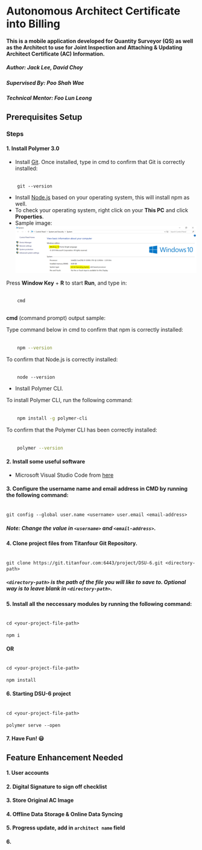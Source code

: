 
# Autonomous Architect Certificate into Billing

#### This is a mobile application developed for Quantity Surveyor (QS) as well as the Architect to use for Joint Inspection and Attaching & Updating Architect Certificate (AC) Information.

##### Author: Jack Lee, David Choy

##### Supervised By: Poo Shah Wae

##### Technical Mentor: Foo Lun Leong

  

## Prerequisites Setup

### Steps

#### 1. Install Polymer 3.0

- Install [Git](https://git-scm.com/download/win).
Once installed, type in cmd to confirm that Git is correctly installed:
```

	git --version

```
- Install [Node.js](https://nodejs.org/en/download/) based on your operating system, this will install npm as well.
- To check your operating system, right click on your **This PC** and click **Properties**.
- Sample image:
	![OS](/ReadMe%20image/Operating%20System.png)

Press **Window Key** + **R** to start **Run**, and type in:
```

	cmd
	
```

**cmd** (command prompt) output sample: 

Type command below in cmd to confirm that npm is correctly installed:

```bash

	npm --version

```

To confirm that Node.js is correctly installed:

```

	node --version

```

- Install Polymer CLI.

To install Polymer CLI, run the following command:

```bash

	npm install -g polymer-cli

```

To confirm that the Polymer CLI has been correctly installed:

```bash

	polymer --version

```
  

#### 2. Install some useful software

- Microsoft Visual Studio Code from [here](https://code.visualstudio.com/download)

  

#### 3. Configure the username name and email address in CMD by running the following command:

```

git config --global user.name <username> user.email <email-address>

```
##### Note: Change the value in `<username>` and `<email-address>`.
  

#### 4. Clone project files from Titanfour Git Repository.

```

git clone https://git.titanfour.com:6443/project/DSU-6.git <directory-path>

```

##### `<directory-path>` is the path of the file you will like to save to.  Optional way is to leave blank in `<directory-path>`.

  

#### 5. Install all the neccessary modules by running the following command:

```

cd <your-project-file-path>

npm i

```

#### OR

```

cd <your-project-file-path>

npm install

```

#### 6. Starting DSU-6 project

```

cd <your-project-file-path>

polymer serve --open

```
#### 7. Have Fun! :smiley:

  

## Feature Enhancement Needed

#### 1. User accounts

#### 2. Digital Signature to sign off checklist

#### 3. Store Original AC Image

#### 4. Offline Data Storage & Online Data Syncing

#### 5. Progress update, add in `architect name` field

#### 6.